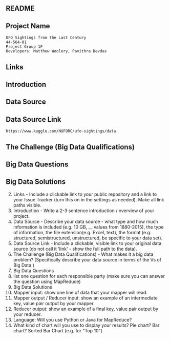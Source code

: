 ## README

## Project Name
	UFO Sightings from the Last Century
	44-564-01
	Project Group 1F
	Developers: Matthew Woolery, Pavithra Devdas
## Links

## Introduction

## Data Source

## Data Source Link
	https://www.kaggle.com/NUFORC/ufo-sightings/data
## The Challenge (Big Data Qualifications)

## Big Data Questions

## Big Data Solutions

2.	Links - Include a clickable link to your public repository and a link to your Issue Tracker (turn this on in the settings as needed). Make all link paths visible.
3.	Introduction - Write a 2-3 sentence introduction / overview of your project.
4.	Data Source - Describe your data source - what type and how much information is included (e.g. 10 GB, __ values from 1880-2015), the type of information, the file extension(e.g. Excel, text), the format (e.g. structured, semistructured, unstructured, be specific to your data set). 
5.	Data Source Link - Include a clickable, visible link to your original data source (do not call it 'link' - show the full path to the data). 
6.	The Challenge (Big Data Qualifications) - What makes it a big data problem? (Specifically describe your data source in terms of the Vs of Big Data.)
7.	Big Data Questions
1.	list one question for each responsible party (make sure you can answer the question using MapReduce)
8.	Big Data Solutions
1.	Mapper input:  show one line of data that your mapper will read.
2.	Mapper output / Reducer input:  show an example of an intermediate key, value pair output by your mapper.
3.	Reducer output:  show an example of a final key, value pair output by your reducer.
4.	Language:  Will you use Python or Java for MapReduce? 
5.	What kind of chart will you use to display your results?  Pie chart? Bar chart? Sorted Bar Chart (e.g. for "Top 10") 
